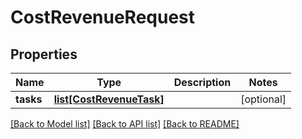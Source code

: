 # CostRevenueRequest

## Properties
Name | Type | Description | Notes
------------ | ------------- | ------------- | -------------
**tasks** | [**list[CostRevenueTask]**](CostRevenueTask.md) |  | [optional] 

[[Back to Model list]](../README.md#documentation-for-models) [[Back to API list]](../README.md#documentation-for-api-endpoints) [[Back to README]](../README.md)

